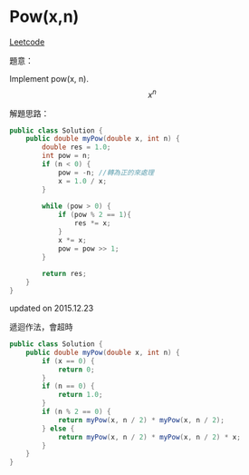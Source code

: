 # Pow(x,n)

[Leetcode](https://leetcode.com/problems/powx-n/)

題意：

Implement pow(x, n). $$x^n$$


解題思路：

```java
public class Solution {
    public double myPow(double x, int n) {
        double res = 1.0;
        int pow = n;
        if (n < 0) {
            pow = -n; //轉為正的來處理
            x = 1.0 / x;
        }
        
        while (pow > 0) {
            if (pow % 2 == 1){
                res *= x;
            }
            x *= x;
            pow = pow >> 1;
        }
        
        return res;
    }
}
```

updated on 2015.12.23

遞迴作法，會超時

```java
public class Solution {
    public double myPow(double x, int n) {
        if (x == 0) {
            return 0;
        }
        if (n == 0) {
            return 1.0;
        }
        if (n % 2 == 0) {
            return myPow(x, n / 2) * myPow(x, n / 2);
        } else {
            return myPow(x, n / 2) * myPow(x, n / 2) * x;
        }
    }
}
```